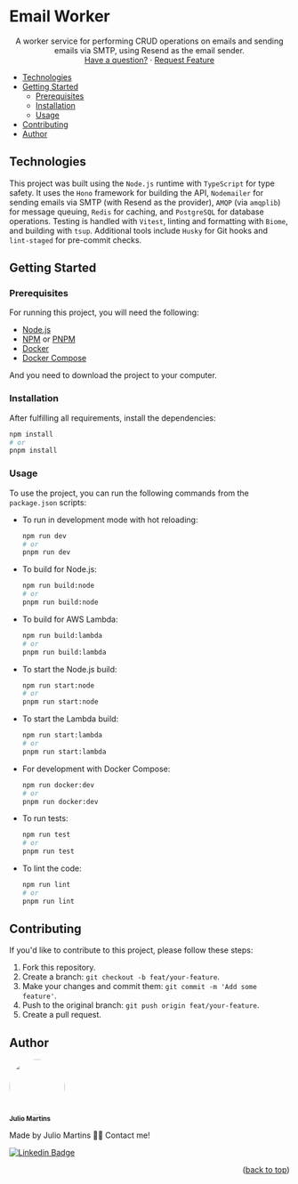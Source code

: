 <a name="readme-top"></a>

# Email Worker

<p align="center">
  A worker service for performing CRUD operations on emails and sending emails via SMTP, using Resend as the email sender.
  <br />
  <a href="https://github.com/eujuliu/email-serverless/issues">Have a question?</a>
  ·
  <a href="https://github.com/eujuliu/email-serverless/fork">Request Feature</a>
</p>

<ul>
  <li>
    <a href="#technologies">Technologies</a>
  </li>
  <li>
    <a href="#getting-started">Getting Started</a>
    <ul>
      <li><a href="#prerequisites">Prerequisites</a></li>
      <li><a href="#installation">Installation</a></li>
      <li><a href="#usage">Usage</a></li>
    </ul>
  </li>
  <li><a href="#contributing">Contributing</a></li>
  <li><a href="#author">Author</a></li>
</ul>

## Technologies

This project was built using the `Node.js` runtime with `TypeScript` for type safety. It uses the `Hono` framework for building the API, `Nodemailer` for sending emails via SMTP (with Resend as the provider), `AMQP` (via `amqplib`) for message queuing, `Redis` for caching, and `PostgreSQL` for database operations. Testing is handled with `Vitest`, linting and formatting with `Biome`, and building with `tsup`. Additional tools include `Husky` for Git hooks and `lint-staged` for pre-commit checks.

## Getting Started

### Prerequisites

For running this project, you will need the following:

- [Node.js](https://nodejs.org/en)
- [NPM](https://www.npmjs.com/) or [PNPM](https://pnpm.io/)
- [Docker](https://www.docker.com/)
- [Docker Compose](https://docs.docker.com/compose/)

And you need to download the project to your computer.

### Installation

After fulfilling all requirements, install the dependencies:

```bash
npm install
# or
pnpm install
```

### Usage

To use the project, you can run the following commands from the `package.json` scripts:

- To run in development mode with hot reloading:

  ```bash
  npm run dev
  # or
  pnpm run dev
  ```

- To build for Node.js:

  ```bash
  npm run build:node
  # or
  pnpm run build:node
  ```

- To build for AWS Lambda:

  ```bash
  npm run build:lambda
  # or
  pnpm run build:lambda
  ```

- To start the Node.js build:

  ```bash
  npm run start:node
  # or
  pnpm run start:node
  ```

- To start the Lambda build:

  ```bash
  npm run start:lambda
  # or
  pnpm run start:lambda
  ```

- For development with Docker Compose:

  ```bash
  npm run docker:dev
  # or
  pnpm run docker:dev
  ```

- To run tests:

  ```bash
  npm run test
  # or
  pnpm run test
  ```

- To lint the code:

  ```bash
  npm run lint
  # or
  pnpm run lint
  ```

## Contributing

If you'd like to contribute to this project, please follow these steps:

1. Fork this repository.
2. Create a branch: `git checkout -b feat/your-feature`.
3. Make your changes and commit them: `git commit -m 'Add some feature'`.
4. Push to the original branch: `git push origin feat/your-feature`.
5. Create a pull request.

## Author

<img style="border-radius: 50%;" src="https://avatars.githubusercontent.com/u/49854105?v=4" width="100px;" alt=""/>
<br />
<sub><b>Julio Martins</b></sub></a>

Made by Julio Martins 👋🏽 Contact me!

[![Linkedin Badge](https://img.shields.io/badge/-@ojuliomartins-1262BF?style=for-the-badge&labelColor=1262BF&logo=linkedin&logoColor=white)](https://www.linkedin.com/in/ojuliomartins/)

<p align="right">(<a href="#readme-top">back to top</a>)</p>
